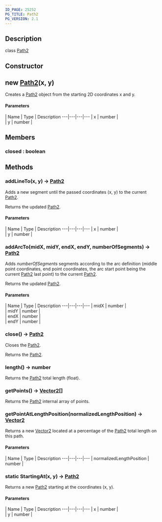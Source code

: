 ```yaml
---
ID_PAGE: 25252
PG_TITLE: Path2
PG_VERSION: 2.1
---
```

## Description

class [Path2](/classes/3.0/Path2)



## Constructor

## new [Path2](/classes/3.0/Path2)(x, y)

Creates a [Path2](/classes/3.0/Path2) object from the starting 2D coordinates x and y.

#### Parameters
 | Name | Type | Description
---|---|---|---
 | x | number |      
 | y | number |      
## Members

### closed : boolean



## Methods

### addLineTo(x, y) &rarr; [Path2](/classes/3.0/Path2)

Adds a new segment until the passed coordinates (x, y) to the current [Path2](/classes/3.0/Path2).

Returns the updated [Path2](/classes/3.0/Path2).

#### Parameters
 | Name | Type | Description
---|---|---|---
 | x | number |      
 | y | number |      
### addArcTo(midX, midY, endX, endY, numberOfSegments) &rarr; [Path2](/classes/3.0/Path2)

Adds _numberOfSegments_ segments according to the arc definition (middle point coordinates, end point coordinates, the arc start point being the current [Path2](/classes/3.0/Path2) last point) to the current [Path2](/classes/3.0/Path2).

Returns the updated [Path2](/classes/3.0/Path2).

#### Parameters
 | Name | Type | Description
---|---|---|---
 | midX | number |      
 | midY | number |      
 | endX | number |      
 | endY | number |      
### close() &rarr; [Path2](/classes/3.0/Path2)

Closes the [Path2](/classes/3.0/Path2).

Returns the [Path2](/classes/3.0/Path2).
### length() &rarr; number

Returns the [Path2](/classes/3.0/Path2) total length (float).
### getPoints() &rarr; [Vector2](/classes/3.0/Vector2)[]

Returns the [Path2](/classes/3.0/Path2) internal array of points.
### getPointAtLengthPosition(normalizedLengthPosition) &rarr; [Vector2](/classes/3.0/Vector2)

Returns a new [Vector2](/classes/3.0/Vector2) located at a percentage of the [Path2](/classes/3.0/Path2) total length on this path.

#### Parameters
 | Name | Type | Description
---|---|---|---
 | normalizedLengthPosition | number |      

### static StartingAt(x, y) &rarr; [Path2](/classes/3.0/Path2)

Returns a new [Path2](/classes/3.0/Path2) starting at the coordinates (x, y).

#### Parameters
 | Name | Type | Description
---|---|---|---
 | x | number |      
 | y | number |      
